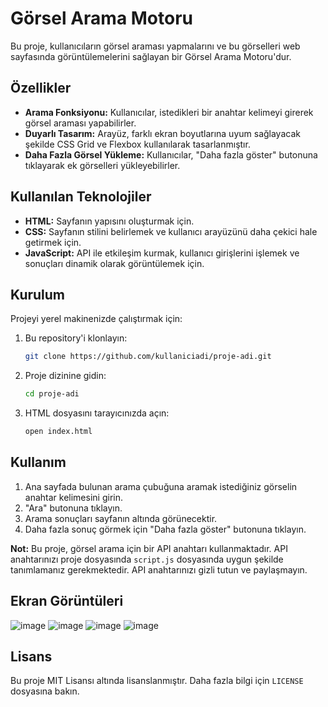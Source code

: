 # Görsel Arama Motoru

Bu proje, kullanıcıların görsel araması yapmalarını ve bu görselleri web sayfasında görüntülemelerini sağlayan bir Görsel Arama Motoru'dur.

## Özellikler

- **Arama Fonksiyonu:** Kullanıcılar, istedikleri bir anahtar kelimeyi girerek görsel araması yapabilirler.
- **Duyarlı Tasarım:** Arayüz, farklı ekran boyutlarına uyum sağlayacak şekilde CSS Grid ve Flexbox kullanılarak tasarlanmıştır.
- **Daha Fazla Görsel Yükleme:** Kullanıcılar, "Daha fazla göster" butonuna tıklayarak ek görselleri yükleyebilirler.

## Kullanılan Teknolojiler

- **HTML:** Sayfanın yapısını oluşturmak için.
- **CSS:** Sayfanın stilini belirlemek ve kullanıcı arayüzünü daha çekici hale getirmek için.
- **JavaScript:** API ile etkileşim kurmak, kullanıcı girişlerini işlemek ve sonuçları dinamik olarak görüntülemek için.

## Kurulum

Projeyi yerel makinenizde çalıştırmak için:

1. Bu repository'i klonlayın:
    ```bash
    git clone https://github.com/kullaniciadi/proje-adi.git
    ```

2. Proje dizinine gidin:
    ```bash
    cd proje-adi
    ```

3. HTML dosyasını tarayıcınızda açın:
    ```bash
    open index.html
    ```

## Kullanım

1. Ana sayfada bulunan arama çubuğuna aramak istediğiniz görselin anahtar kelimesini girin.
2. "Ara" butonuna tıklayın.
3. Arama sonuçları sayfanın altında görünecektir.
4. Daha fazla sonuç görmek için "Daha fazla göster" butonuna tıklayın.

**Not:** Bu proje, görsel arama için bir API anahtarı kullanmaktadır. API anahtarınızı proje dosyasında `script.js` dosyasında uygun şekilde tanımlamanız gerekmektedir. API anahtarınızı gizli tutun ve paylaşmayın.

## Ekran Görüntüleri

![image](https://github.com/user-attachments/assets/cdc2e717-8a30-4c7b-8738-9b63fed1f166)
![image](https://github.com/user-attachments/assets/a02e3cd0-451e-4399-a309-ed03710635d1)
![image](https://github.com/user-attachments/assets/b78ded67-89f1-4949-867f-730b90e2a188)
![image](https://github.com/user-attachments/assets/03fab294-080d-4f13-bf43-48dfdf7bb934)



## Lisans

Bu proje MIT Lisansı altında lisanslanmıştır. Daha fazla bilgi için `LICENSE` dosyasına bakın.

